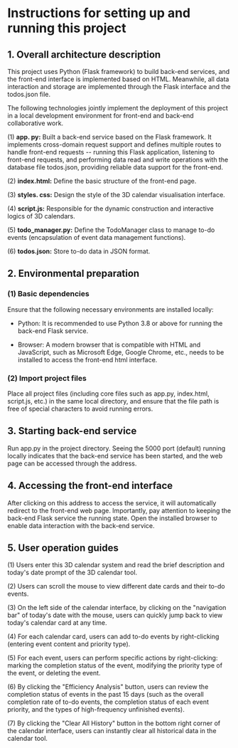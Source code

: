 # Instructions for setting up and running this project
## 1. Overall architecture description
This project uses Python (Flask framework) to build back-end services, and the front-end interface is implemented based on HTML. Meanwhile, all data interaction and storage are implemented through the Flask interface and the todos.json file.

The following technologies jointly implement the deployment of this project in a local development environment for front-end and back-end collaborative work.

(1) **app. py:** Built a back-end service based on the Flask framework. It implements cross-domain request support and defines multiple routes to handle front-end requests -- running this Flask application, listening to front-end requests, and performing data read and write operations with the database file todos.json, providing reliable data support for the front-end.

(2) **index.html:** Define the basic structure of the front-end page.

(3) **styles. css:** Design the style of the 3D calendar visualisation interface.

(4) **script.js:** Responsible for the dynamic construction and interactive logics of 3D calendars.

(5) **todo_manager.py:** Define the TodoManager class to manage to-do events (encapsulation of event data management functions).

(6) **todos.json:** Store to-do data in JSON format.
## 2. Environmental preparation
### (1) Basic dependencies
Ensure that the following necessary environments are installed locally:

- Python: It is recommended to use Python 3.8 or above for running the back-end Flask service.

- Browser: A modern browser that is compatible with HTML and JavaScript, such as Microsoft Edge, Google Chrome, etc., needs to be installed to access the front-end html interface.
### (2) Import project files
Place all project files (including core files such as app.py, index.html, script.js, etc.) in the same local directory, and ensure that the file path is free of special characters to avoid running errors.
## 3. Starting back-end service
Run app.py in the project directory. Seeing the 5000 port (default) running locally indicates that the back-end service has been started, and the web page can be accessed through the address.
## 4. Accessing the front-end interface
After clicking on this address to access the service, it will automatically redirect to the front-end web page. Importantly, pay attention to keeping the back-end Flask service the running state. Open the installed browser to enable data interaction with the back-end service.
## 5. User operation guides 
(1) Users enter this 3D calendar system and read the brief description and today's date prompt of the 3D calendar tool.

(2) Users can scroll the mouse to view different date cards and their to-do events.

(3) On the left side of the calendar interface, by clicking on the "navigation bar" of today's date with the mouse, users can quickly jump back to view today's calendar card at any time.

(4) For each calendar card, users can add to-do events by right-clicking (entering event content and priority type).

(5) For each event, users can perform specific actions by right-clicking: marking the completion status of the event, modifying the priority type of the event, or deleting the event.

(6) By clicking the "Efficiency Analysis" button, users can review the completion status of events in the past 15 days (such as the overall completion rate of to-do events, the completion status of each event priority, and the types of high-frequency unfinished events).

(7) By clicking the "Clear All History" button in the bottom right corner of the calendar interface, users can instantly clear all historical data in the calendar tool.